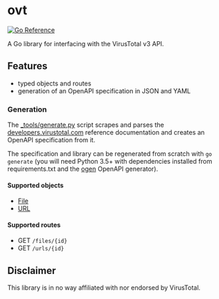 # ovt

[![Go Reference](https://pkg.go.dev/badge/github.com/cephalexin/ovt.svg)](https://pkg.go.dev/github.com/cephalexin/ovt)

A Go library for interfacing with the VirusTotal v3 API.

## Features

* typed objects and routes
* generation of an OpenAPI specification in JSON and YAML

### Generation

The [_tools/generate.py](./_tools/generate.py) script scrapes and parses the [developers.virustotal.com](https://developers.virustotal.com/reference) reference documentation and creates an OpenAPI specification from it.

The specification and library can be regenerated from scratch with `go generate` (you will need Python 3.5+ with dependencies installed from requirements.txt and the [ogen](https://ogen.dev/docs/intro/#installation) OpenAPI generator).

#### Supported objects

* [File](https://developers.virustotal.com/reference/files)
* [URL](https://developers.virustotal.com/reference/url-object)

#### Supported routes

* GET `/files/{id}`
* GET `/urls/{id}`

## Disclaimer

This library is in no way affiliated with nor endorsed by VirusTotal.